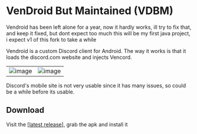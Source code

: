 # VenDroid But Maintained (VDBM)

Vendroid has been left alone for a year, now it hardly works, ill try to fix that, and keep it fixed, but dont expect too much this will be my first java project, i expect v1 of this fork to take a while

Vendroid is a custom Discord client for Android. The way it works is that it loads the discord.com website and injects Vencord.

| | |
|:--:|:--:|
|![image](https://github.com/Vencord/Vendroid/assets/45497981/e6464167-78b1-4f38-8e96-bb355ea5bbc3)|![image](https://github.com/Vencord/Vendroid/assets/45497981/3f6b278e-f18d-4cae-964f-f357f06ca2bd)|



Discord's mobile site is not very usable since it has many issues, so could be a while before its usable.

## Download

Visit the [[latest release](https://github.com/KCkingcollin/Vendroid-but-maintained/releases/latest)], grab the apk and install it
